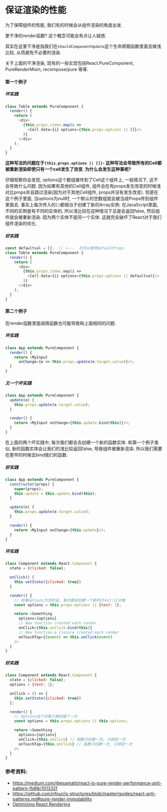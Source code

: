 # 保证渲染的性能
为了保障组件的性能, 我们有的时候会从组件渲染的角度出发.

更干净的render函数? 这个概念可能会有点让人疑惑.

其实在这里干净是指我们在`shouldComponentUpdate`这个生命周期函数里面去做浅比较, 从而避免不必要的渲染.

关于上面的干净渲染, 现有的一些实现包括React.PureComponent, PureRenderMixin, recompose/pure 等等.

#### 第一个例子

##### 坏实践
```javascript
class Table extends PureComponent {
  render() {
    return (
      <div>
        {this.props.items.map(i =>
          <Cell data={i} options={this.props.options || []}/>
        )}
      </div>
    );
  }
}
```

**这种写法的问题在于`{this.props.options || []}`- 这种写法会导致所有的Cell都被重新渲染即使只有一个cell发生了改变. 为什么会发生这种事呢?**

仔细观察你会发现, options这个数组被传到了Cell这个组件上, 一般情况下, 这不会导致什么问题. 因为如果有其他的Cell组件, 组件会在有props发生改变的时候浅对比props并且跳过渲染(因为对于其他Cell组件, props并没有发生改变). 但是在这个例子里面, 当options为null时, 一个默认的空数组就会被当成Props传到组件里面去. 事实上每次传入的`[]`都相当于创建了新的Array实例. 在JavaScript里面, 不同的实例是有不同的实体的, 所以浅比较在这种情况下总是会返回false, 然后组件就会被重新渲染. 因为两个实体不是同一个实体. 这就完全破坏了React对于我们组件渲染的优化. 

##### 好实践
```javascript
const defaultval = [];  // <---  也可以使用defaultProps
class Table extends PureComponent {
  render() {
    return (
      <div>
        {this.props.items.map(i =>
          <Cell data={i} options={this.props.options || defaultval}/>
        )}
      </div>
    );
  }
}
```
#### 第二个例子
在render函数里面调用函数也可能导致和上面相同的问题.

##### 坏实践
```javascript
class App extends PureComponent {
  render() {
    return <MyInput
      onChange={e => this.props.update(e.target.value)}/>;
  }
}
```
##### 又一个坏实践
```javascript
class App extends PureComponent {
  update(e) {
    this.props.update(e.target.value);
  }

  render() {
    return <MyInput onChange={this.update.bind(this)}/>;
  }
}
```
在上面的两个坏实践中, 每次我们都会去创建一个新的函数实体. 和第一个例子类似, 新的函数实体会让我们的浅比较返回false, 导致组件被重新渲染. 
所以我们需要在更早的时候去bind我们的函数.

##### 好实践
```javascript
class App extends PureComponent {
  constructor(props) {
    super(props);
    this.update = this.update.bind(this);
  }

  update(e) {
    this.props.update(e.target.value);
  }

  render() {
    return <MyInput onChange={this.update}/>;
  }
}
```
##### 坏实践
```javascript
class Component extends React.Component {
  state = {clicked: false};

  onClick() {
    this.setState({clicked: true})
  }

  render() {
    // 如果options为空的话, 每次都会创建一个新的{test:1}对象
    const options = this.props.options || {test: 1};

    return <Something
      options={options}
      // New function created each render
      onClick={this.onClick.bind(this)}
      // New function & closure created each render
      onTouchTap={(event) => this.onClick(event)
    />
  }
}
```
##### 好实践
```javascript
class Component extends React.Component {
  state = {clicked: false};
  options = {test: 1};

  onClick = () => {
    this.setState({clicked: true})
  };

  render() {
    // Options这个对象只被创建了一次.
    const options = this.props.options || this.options;

    return <Something
      options={options}
      onClick={this.onClick} // 函数只创建一次, 只绑定一次
      onTouchTap={this.onClick} // 函数只创建一次, 只绑定一次
    />
  }
}
```

### 参考资料:
- https://medium.com/@esamatti/react-js-pure-render-performance-anti-pattern-fb88c101332f
- https://github.com/nfour/js-structures/blob/master/guides/react-anti-patterns.md#pure-render-immutability
- [Optimizing React Rendering](https://flexport.engineering/optimizing-react-rendering-part-1-9634469dca02)
